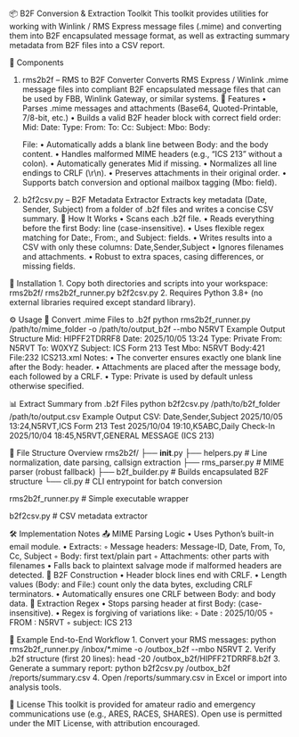 📦 B2F Conversion & Extraction Toolkit
This toolkit provides utilities for working with Winlink / RMS Express message files (.mime) and converting them into B2F encapsulated message format, as well as extracting summary metadata from B2F files into a CSV report.

🧩 Components
1. rms2b2f – RMS to B2F Converter
Converts RMS Express / Winlink .mime message files into compliant B2F encapsulated message files that can be used by FBB, Winlink Gateway, or similar systems.
🔧 Features
    • Parses .mime messages and attachments (Base64, Quoted-Printable, 7/8-bit, etc.)
    • Builds a valid B2F header block with correct field order:
      Mid:
      Date:
      Type:
      From:
      To:
      Cc:
      Subject:
      Mbo:
      Body:<len>
      <CRLF>
      <body data>
      File:<len> <filename>
      <file data>
    • Automatically adds a blank line between Body:<len> and the body content.
    • Handles malformed MIME headers (e.g., “ICS 213” without a colon).
    • Automatically generates Mid if missing.
    • Normalizes all line endings to CRLF (\r\n).
    • Preserves attachments in their original order.
    • Supports batch conversion and optional mailbox tagging (Mbo: field).

2. b2f2csv.py – B2F Metadata Extractor
Extracts key metadata (Date, Sender, Subject) from a folder of .b2f files and writes a concise CSV summary.
🧠 How It Works
    • Scans each .b2f file.
    • Reads everything before the first Body:<len> line (case-insensitive).
    • Uses flexible regex matching for Date:, From:, and Subject: fields.
    • Writes results into a CSV with only these columns:
      Date,Sender,Subject
    • Ignores filenames and attachments.
    • Robust to extra spaces, casing differences, or missing fields.

🚀 Installation
    1. Copy both directories and scripts into your workspace:
       rms2b2f/
       rms2b2f_runner.py
       b2f2csv.py
    2. Requires Python 3.8+ (no external libraries required except standard library).

⚙️ Usage
🧭 Convert .mime Files to .b2f
python rms2b2f_runner.py /path/to/mime_folder -o /path/to/output_b2f --mbo N5RVT
Example Output Structure
Mid: HIPFF2TDRRF8
Date: 2025/10/05 13:24
Type: Private
From: N5RVT
To: W0XYZ
Subject: ICS Form 213 Test
Mbo: N5RVT
Body:421
<blank line>
<message body>
File:232 ICS213.xml
<attachment data>
Notes:
    • The converter ensures exactly one blank line after the Body:<len> header.
    • Attachments are placed after the message body, each followed by a CRLF.
    • Type: Private is used by default unless otherwise specified.

📊 Extract Summary from .b2f Files
python b2f2csv.py /path/to/b2f_folder /path/to/output.csv
Example Output CSV:
Date,Sender,Subject
2025/10/05 13:24,N5RVT,ICS Form 213 Test
2025/10/04 19:10,K5ABC,Daily Check-In
2025/10/04 18:45,N5RVT,GENERAL MESSAGE (ICS 213)

🧱 File Structure Overview
rms2b2f/
├── __init__.py
├── helpers.py           # Line normalization, date parsing, callsign extraction
├── rms_parser.py        # MIME parser (robust fallback)
├── b2f_builder.py       # Builds encapsulated B2F structure
└── cli.py               # CLI entrypoint for batch conversion

rms2b2f_runner.py        # Simple executable wrapper

b2f2csv.py  # CSV metadata extractor

🛠️ Implementation Notes
📤 MIME Parsing Logic
    • Uses Python’s built-in email module.
    • Extracts:
        ◦ Message headers: Message-ID, Date, From, To, Cc, Subject
        ◦ Body: first text/plain part
        ◦ Attachments: other parts with filenames
    • Falls back to plaintext salvage mode if malformed headers are detected.
🧱 B2F Construction
    • Header block lines end with CRLF.
    • Length values (Body:<len> and File:<len>) count only the data bytes, excluding CRLF terminators.
    • Automatically ensures one CRLF between Body:<len> and body data.
🧩 Extraction Regex
    • Stops parsing header at first Body:<len> (case-insensitive).
    • Regex is forgiving of variations like:
        ◦ Date : 2025/10/05
        ◦ FROM : N5RVT
        ◦ subject: ICS 213

🧪 Example End-to-End Workflow
    1. Convert your RMS messages:
       python rms2b2f_runner.py /inbox/*.mime -o /outbox_b2f --mbo N5RVT
    2. Verify .b2f structure (first 20 lines):
       head -20 /outbox_b2f/HIPFF2TDRRF8.b2f
    3. Generate a summary report:
       python b2f2csv.py /outbox_b2f /reports/summary.csv
    4. Open /reports/summary.csv in Excel or import into analysis tools.

🪪 License
This toolkit is provided for amateur radio and emergency communications use (e.g., ARES, RACES, SHARES).
Open use is permitted under the MIT License, with attribution encouraged.
